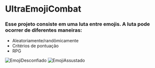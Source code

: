 # UltraEmojiCombat

### Esse projeto consiste em uma luta entre emojis. A luta pode ocorrer de diferentes maneiras:
- Aleatoriamente/randômicamente
- Critérios de pontuação
- RPG

![EmojiDesconfiado](https://user-images.githubusercontent.com/54013675/185812128-762b9901-cbeb-49e8-b455-089a94e559f9.png)
![EmojiAssustado](https://user-images.githubusercontent.com/54013675/185812251-cfcbe476-d14c-4448-8475-5b915951b80c.png)
